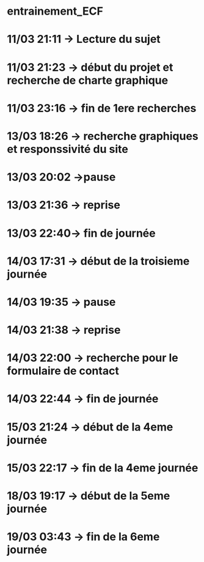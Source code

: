 # entrainement_ECF
# 11/03 21:11 -> Lecture du sujet
# 11/03 21:23 -> début du projet et recherche de charte graphique
# 11/03 23:16 -> fin de 1ere recherches
# 13/03 18:26 -> recherche graphiques et responssivité du site
# 13/03 20:02 ->pause
# 13/03 21:36 -> reprise
# 13/03 22:40-> fin de journée
# 14/03 17:31 -> début de la troisieme journée
# 14/03 19:35 -> pause
# 14/03 21:38 -> reprise
# 14/03 22:00 -> recherche pour le formulaire de contact
# 14/03 22:44 -> fin de journée
# 15/03 21:24 -> début de la 4eme journée
# 15/03 22:17 -> fin de la 4eme journée
# 18/03 19:17 -> début de la 5eme journée
# 19/03 03:43 -> fin de la 6eme journée
